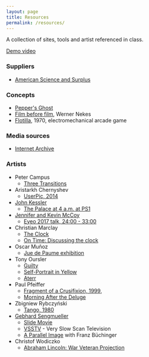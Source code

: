 ```yaml
---
layout: page
title: Resources
permalink: /resources/
---
```


A collection of sites, tools and artist referenced in class.

[Demo video](https://www.dropbox.com/s/gfxe24sjc5ey49l/09262017_granoffview.mov?dl=0)

### Suppliers

* [American Science and Surplus](http://sciplus.com)

### Concepts

* [Pepper's Ghost](https://en.wikipedia.org/wiki/Pepper%27s_ghost)
* [Film before film](https://www.youtube.com/watch?v=s0KADBMXY-8), Werner Nekes
* [Flotilla](https://www.youtube.com/watch?v=rDFaqnwp9Rg), 1970, electromechanical arcade game

### Media sources

* [Internet Archive](http://archive.org/)

### Artists

* Peter Campus
  * [Three Transitions](https://www.youtube.com/watch?v=Ar99AfOJ2o8)
* Aristarkh Chernyshev
  * [UserPic, 2014](https://vimeo.com/110937131) 
* [John Kessler](http://www.jonkessler.com/)
  * [The Palace at 4 a.m. at PS1](https://www.youtube.com/watch?v=k-uBggfiMGo)
* [Jennifer and Kevin McCoy](http://mccoyspace.com/)
  * [Eyeo 2017 talk, 24:00 - 33:00](https://vimeo.com/232544899)
* Christian Marclay
  * [The Clock](https://www.youtube.com/watch?v=xp4EUryS6ac)
  * [On Time: Discussing the clock](https://www.youtube.com/watch?v=EQ_wKD6XQTM)
* Oscar Muñoz
  * [Jue de Paume exhibition](https://vimeo.com/98543782)
* Tony Oursler
  * [Guilty](https://www.youtube.com/watch?v=zbj-Nsqg11E)
  * [Self-Portrait in Yellow](https://www.youtube.com/watch?v=OkSOLlmTFoc&t=5s)
  * [Aterr](https://www.youtube.com/watch?v=StwsM_riSf0)
* Paul Pfeiffer
  * [Fragment of a Crusifixion, 1999](https://www.youtube.com/watch?v=cu12tN8AJdU), 
  * [Morning After the Deluge](https://www.youtube.com/watch?v=9-i_JTR7eMc)
* Zbigniew Rybczyński
  * [Tango, 1980](https://vimeo.com/90339479)
* [Gebhard Sengmueller](http://www.gebseng.com)
  * [Slide Movie](https://vimeo.com/143231146)
  * [VSSTV](https://vimeo.com/143231190) - Very Slow Scan Television
  * [A Parallel Image](https://vimeo.com/143229255) with Franz Büchinger
* Christof Wodiczko
  * [Abraham Lincoln: War Veteran Projection](https://vimeo.com/53446621)



